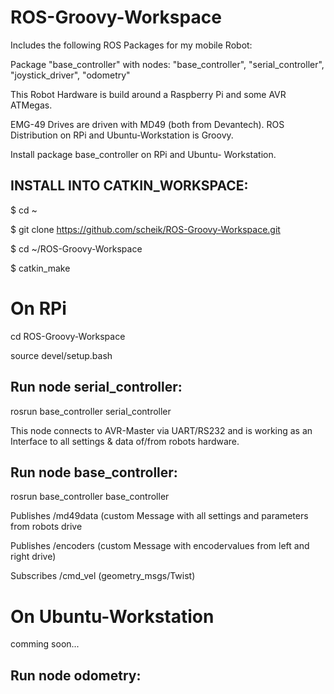 ROS-Groovy-Workspace
========================
Includes the following ROS Packages for my mobile Robot:

Package "base_controller" with nodes: "base_controller", "serial_controller", "joystick_driver", "odometry"


This Robot Hardware is build around a Raspberry Pi 
and some AVR ATMegas. 

EMG-49 Drives are driven with MD49 (both from Devantech).
ROS Distribution on RPi and Ubuntu-Workstation is Groovy.

Install package base_controller on RPi and Ubuntu- Workstation.

INSTALL INTO CATKIN_WORKSPACE:
---------------------------

$ cd ~

$ git clone https://github.com/scheik/ROS-Groovy-Workspace.git

$ cd ~/ROS-Groovy-Workspace

$ catkin_make

On RPi
=============

cd ROS-Groovy-Workspace

source devel/setup.bash

Run node serial_controller: 
---------------------------

rosrun base_controller serial_controller

This node connects to AVR-Master via UART/RS232 and is working as an Interface to all settings & data of/from robots hardware.

Run node base_controller: 
-----------------------------

rosrun base_controller base_controller

Publishes /md49data (custom Message with all settings and parameters from robots drive

Publishes /encoders (custom Message with encodervalues from left and right drive)

Subscribes /cmd_vel (geometry_msgs/Twist)

On Ubuntu-Workstation
=====================

comming soon...

Run node odometry:
-----------------
